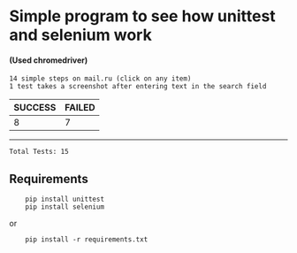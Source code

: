 # Simple program to see how unittest and selenium work
#### (Used chromedriver)
	
    14 simple steps on mail.ru (click on any item)
	1 test takes a screenshot after entering text in the search field

SUCCESS | FAILED
------------ | -------------
8 | 7
---
	Total Tests: 15

## Requirements
```
	pip install unittest
	pip install selenium
```
or
```
	pip install -r requirements.txt 
```